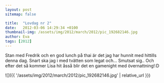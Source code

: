 ```yaml
---
layout: post
sitemap: false

title:  "Lovdag nr 2"
date:   2012-03-06 14:29:34 +0100
thumbnail-img: /assets/img/2012/march/2012/pic_192682146.jpg
author: Eva
tags: [2012]
---
```


Stan med Fredrik och en god lunch på thai är det jag har hunnit med hittills denna dag. Snart ska jag i med tvätten som legat och... Smutsat sig.. Och efter det så kommer Lisa hit åsså blir det en gamenight med övernattning!:D

![]({{ '/assets/img/2012/march/2012/pic_192682146.jpg'  | relative_url }})


